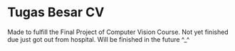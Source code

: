 # Tugas Besar CV
Made to fulfill the Final Project of Computer Vision Course.
Not yet finished due just got out from hospital. Will be finished in the future ^_^
